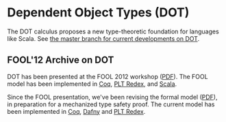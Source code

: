 Dependent Object Types (DOT)
============================

The DOT calculus proposes a new type-theoretic foundation for languages like Scala.
See [the master branch for current developments on DOT](https://github.com/namin/dot).

FOOL'12 Archive on DOT
----------------------

DOT has been presented at the FOOL 2012 workshop
([PDF](http://lampwww.epfl.ch/~amin/dot/fool.pdf)). The FOOL model has
been implemented in
[Coq](https://github.com/namin/dot/tree/fool/src/coq),
[PLT Redex](https://github.com/namin/dot/tree/fool/src/redex), and
[Scala](https://github.com/namin/dot/tree/fool/src/scala).

Since the FOOL presentation, we've been revising the formal model
([PDF](http://lampwww.epfl.ch/~amin/dot/fool_rules_since.pdf)), in
preparation for a mechanized type safety proof. The current model
has been implemented in
[Coq](https://github.com/namin/dot/tree/fool/src/coq),
[Dafny](https://github.com/namin/dot/tree/fool/src/dafny) and
[PLT Redex](https://github.com/namin/dot/tree/fool/src/redex).
